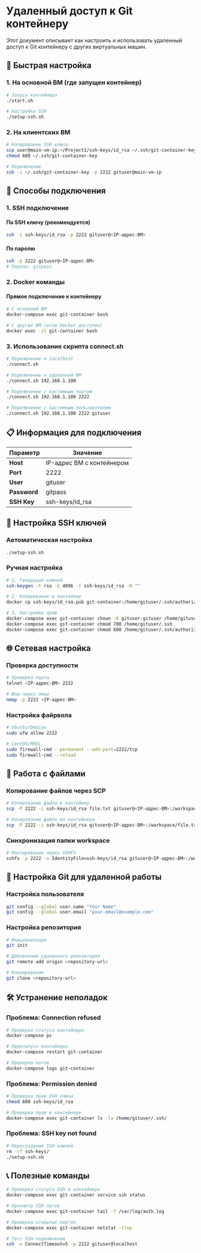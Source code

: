 # Удаленный доступ к Git контейнеру

Этот документ описывает как настроить и использовать удаленный доступ к Git контейнеру с других виртуальных машин.

## 🚀 Быстрая настройка

### 1. На основной ВМ (где запущен контейнер)

```bash
# Запуск контейнера
./start.sh

# Настройка SSH
./setup-ssh.sh
```

### 2. На клиентских ВМ

```bash
# Копирование SSH ключа
scp user@main-vm-ip:~/Project1/ssh-keys/id_rsa ~/.ssh/git-container-key
chmod 600 ~/.ssh/git-container-key

# Подключение
ssh -i ~/.ssh/git-container-key -p 2222 gituser@main-vm-ip
```

## 🔧 Способы подключения

### 1. SSH подключение

#### По SSH ключу (рекомендуется)
```bash
ssh -i ssh-keys/id_rsa -p 2222 gituser@<IP-адрес-ВМ>
```

#### По паролю
```bash
ssh -p 2222 gituser@<IP-адрес-ВМ>
# Пароль: gitpass
```

### 2. Docker команды

#### Прямое подключение к контейнеру
```bash
# С основной ВМ
docker-compose exec git-container bash

# С других ВМ (если Docker доступен)
docker exec -it git-container bash
```

### 3. Использование скрипта connect.sh

```bash
# Подключение к localhost
./connect.sh

# Подключение к удаленной ВМ
./connect.sh 192.168.1.100

# Подключение с кастомным портом
./connect.sh 192.168.1.100 2222

# Подключение с кастомным пользователем
./connect.sh 192.168.1.100 2222 gituser
```

## 📋 Информация для подключения

| Параметр | Значение |
|----------|----------|
| **Host** | IP-адрес ВМ с контейнером |
| **Port** | 2222 |
| **User** | gituser |
| **Password** | gitpass |
| **SSH Key** | ssh-keys/id_rsa |

## 🔐 Настройка SSH ключей

### Автоматическая настройка
```bash
./setup-ssh.sh
```

### Ручная настройка
```bash
# 1. Генерация ключей
ssh-keygen -t rsa -b 4096 -f ssh-keys/id_rsa -N ""

# 2. Копирование в контейнер
docker cp ssh-keys/id_rsa.pub git-container:/home/gituser/.ssh/authorized_keys

# 3. Настройка прав
docker-compose exec git-container chown -R gituser:gituser /home/gituser/.ssh
docker-compose exec git-container chmod 700 /home/gituser/.ssh
docker-compose exec git-container chmod 600 /home/gituser/.ssh/authorized_keys
```

## 🌐 Сетевая настройка

### Проверка доступности
```bash
# Проверка порта
telnet <IP-адрес-ВМ> 2222

# Или через nmap
nmap -p 2222 <IP-адрес-ВМ>
```

### Настройка файрвола
```bash
# Ubuntu/Debian
sudo ufw allow 2222

# CentOS/RHEL
sudo firewall-cmd --permanent --add-port=2222/tcp
sudo firewall-cmd --reload
```

## 📁 Работа с файлами

### Копирование файлов через SCP
```bash
# Копирование файла в контейнер
scp -P 2222 -i ssh-keys/id_rsa file.txt gituser@<IP-адрес-ВМ>:/workspace/

# Копирование файла из контейнера
scp -P 2222 -i ssh-keys/id_rsa gituser@<IP-адрес-ВМ>:/workspace/file.txt ./
```

### Синхронизация папки workspace
```bash
# Монтирование через SSHFS
sshfs -p 2222 -o IdentityFile=ssh-keys/id_rsa gituser@<IP-адрес-ВМ>:/workspace ./remote-workspace
```

## 🔧 Настройка Git для удаленной работы

### Настройка пользователя
```bash
git config --global user.name "Your Name"
git config --global user.email "your.email@example.com"
```

### Настройка репозитория
```bash
# Инициализация
git init

# Добавление удаленного репозитория
git remote add origin <repository-url>

# Клонирование
git clone <repository-url>
```

## 🛠️ Устранение неполадок

### Проблема: Connection refused
```bash
# Проверка статуса контейнера
docker-compose ps

# Перезапуск контейнера
docker-compose restart git-container

# Проверка логов
docker-compose logs git-container
```

### Проблема: Permission denied
```bash
# Проверка прав SSH ключа
chmod 600 ssh-keys/id_rsa

# Проверка прав в контейнере
docker-compose exec git-container ls -la /home/gituser/.ssh/
```

### Проблема: SSH key not found
```bash
# Пересоздание SSH ключей
rm -rf ssh-keys/
./setup-ssh.sh
```

## 📞 Полезные команды

```bash
# Проверка статуса SSH в контейнере
docker-compose exec git-container service ssh status

# Просмотр SSH логов
docker-compose exec git-container tail -f /var/log/auth.log

# Проверка открытых портов
docker-compose exec git-container netstat -tlnp

# Тест SSH подключения
ssh -o ConnectTimeout=5 -p 2222 gituser@localhost
``` 